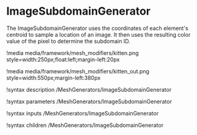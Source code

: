 # ImageSubdomainGenerator

The ImageSubdomainGenerator uses the coordinates of each element's centroid to sample a location of an image. It then uses the resulting color value of the pixel to determine the subdomain ID.

!media media/framework/mesh_modifiers/kitten.png style=width:250px;float:left;margin-left:20px

!media media/framework/mesh_modifiers/kitten_out.png style=width:550px;margin-left:380px

!syntax description /MeshGenerators/ImageSubdomainGenerator

!syntax parameters /MeshGenerators/ImageSubdomainGenerator

!syntax inputs /MeshGenerators/ImageSubdomainGenerator

!syntax children /MeshGenerators/ImageSubdomainGenerator

